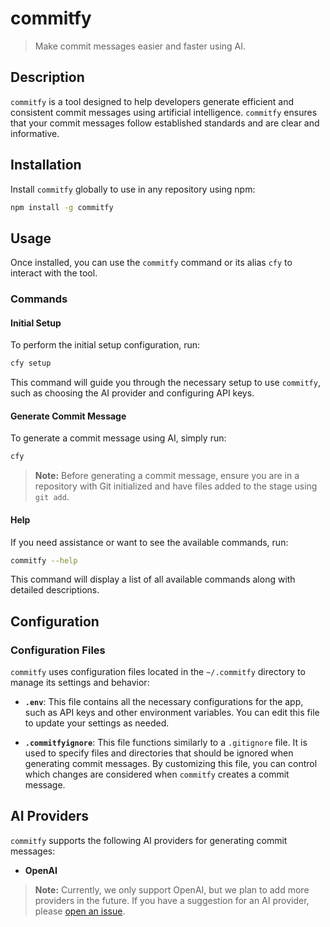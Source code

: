 # commitfy

> Make commit messages easier and faster using AI.

## Description

`commitfy` is a tool designed to help developers generate efficient and consistent commit messages using artificial intelligence. `commitfy` ensures that your commit messages follow established standards and are clear and informative.

## Installation

Install `commitfy` globally to use in any repository using npm:

```bash
npm install -g commitfy
```

## Usage

Once installed, you can use the `commitfy` command or its alias `cfy` to interact with the tool.

### Commands

#### Initial Setup

To perform the initial setup configuration, run:

```bash
cfy setup
```

This command will guide you through the necessary setup to use `commitfy`, such as choosing the AI provider and configuring API keys.

#### Generate Commit Message

To generate a commit message using AI, simply run:

```bash
cfy
```

> **Note:** Before generating a commit message, ensure you are in a repository with Git initialized and have files added to the stage using `git add`.

#### Help

If you need assistance or want to see the available commands, run:

```bash
commitfy --help
```

This command will display a list of all available commands along with detailed descriptions.

## Configuration

### Configuration Files

`commitfy` uses configuration files located in the `~/.commitfy` directory to manage its settings and behavior:

- **`.env`**: This file contains all the necessary configurations for the app, such as API keys and other environment variables. You can edit this file to update your settings as needed.
  
- **`.commitfyignore`**: This file functions similarly to a `.gitignore` file. It is used to specify files and directories that should be ignored when generating commit messages. By customizing this file, you can control which changes are considered when `commitfy` creates a commit message.

## AI Providers

`commitfy` supports the following AI providers for generating commit messages:

- **OpenAI**

> **Note:** Currently, we only support OpenAI, but we plan to add more providers in the future. If you have a suggestion for an AI provider, please [open an issue](https://github.com/ribeirogab/commitfy/issues).
